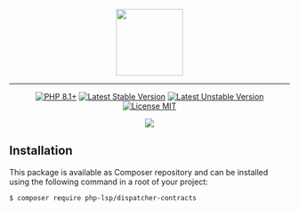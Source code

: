 <p align="center">
    <a href="https://github.com/php-lsp" target="_blank">
        <img src="https://avatars.githubusercontent.com/u/153323085?s=120" width="120">
    </a>
</p>

---

<p align="center">
    <a href="https://packagist.org/packages/php-lsp/dispatcher-contracts"><img src="https://poser.pugx.org/php-lsp/dispatcher-contracts/require/php?style=for-the-badge" alt="PHP 8.1+"></a>
    <a href="https://packagist.org/packages/php-lsp/dispatcher-contracts"><img src="https://poser.pugx.org/php-lsp/dispatcher-contracts/version?style=for-the-badge" alt="Latest Stable Version"></a>
    <a href="https://packagist.org/packages/php-lsp/dispatcher-contracts"><img src="https://poser.pugx.org/php-lsp/dispatcher-contracts/v/unstable?style=for-the-badge" alt="Latest Unstable Version"></a>
    <a href="https://raw.githubusercontent.com/php-lsp/dispatcher-contracts/blob/master/LICENSE"><img src="https://poser.pugx.org/php-lsp/dispatcher-contracts/license?style=for-the-badge" alt="License MIT"></a>
</p>
<p align="center">
    <a href="https://github.com/php-lsp/dispatcher-contracts/actions"><img src="https://github.com/php-lsp/dispatcher-contracts/workflows/tests/badge.svg"></a>
</p>

## Installation

This package is available as Composer repository and can be 
installed using the following command in a root of your project:

```sh
$ composer require php-lsp/dispatcher-contracts
```
